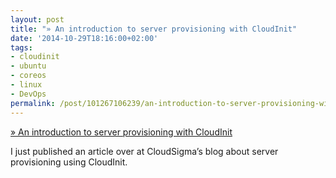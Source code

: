 ```yaml
---
layout: post
title: "» An introduction to server provisioning with CloudInit"
date: '2014-10-29T18:16:00+02:00'
tags:
- cloudinit
- ubuntu
- coreos
- linux
- DevOps
permalink: /post/101267106239/an-introduction-to-server-provisioning-with
---
```

[» An introduction to server provisioning with CloudInit](https://www.cloudsigma.com/2014/10/29/an-introduction-to-server-provisioning-with-cloudinit/)  

I just published an article over at CloudSigma’s blog about server provisioning using CloudInit.
